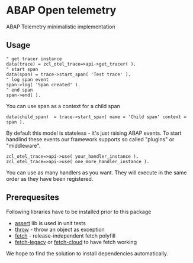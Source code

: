 # ABAP Open telemetry

ABAP Telemetry minimalistic implementation

## Usage

```abap
" get tracer instance
data(trace) = zcl_otel_trace=>api->get_tracer( ).
" start span
data(span) = trace->start_span( 'Test trace' ).
" log span event
span->log( 'Span created' ).
" end span
span->end( ).
```

You can use span as a context for a child span
```abap
data(child_span)  = trace->start_span( name = 'Child span' context = span ).
```
By default this model is stateless - it's just raising ABAP events. To start handlind these events our framework supports so called "plugins" or "middleware".
```abap
zcl_otel_trace=>api->use( your_handler_instance ).
zcl_otel_trace=>api->use( one_more_handler_instance ).
```
You can use as many handlers as you want. They will execute in the same order as they have been registered.

## Prerequesites

Following libraries have to be installed prior to this package
- [assert](https://github.com/abapify/assert) lib is used in unit tests
- [throw](https://github.com/abapify/throw) - throw an object as exception
- [fetch](https://github.com/abapify/fetch) - release-independent fetch polyfill
- [fetch-legacy](https://github.com/abapify/fetch-legacy) or [fetch-cloud](https://github.com/abapify/fetch-cloud) to have fetch working

We hope to find the solution to install dependencies automatically.
